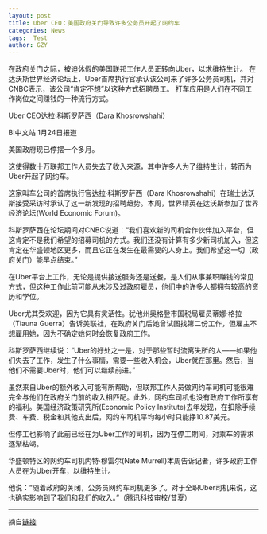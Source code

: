 ```yaml
---
layout: post
title: Uber CEO：美国政府关门导致许多公务员开起了网约车
categories: News
tags:  Test
author: GZY
---
```


在政府关门之际，被迫休假的美国联邦工作人员正转向Uber，以求维持生计。 在达沃斯世界经济论坛上，Uber首席执行官承认该公司来了许多公务员司机，并对CNBC表示，该公司“肯定不想”以这种方式招聘员工。 打车应用是人们在不同工作岗位之间赚钱的一种流行方式。

Uber CEO达拉·科斯罗萨西（Dara Khosrowshahi）

BI中文站 1月24日报道

美国政府现已停摆一个多月。

这使得数十万联邦工作人员失去了收入来源，其中许多人为了维持生计，转而为Uber开起了网约车。

这家叫车公司的首席执行官达拉·科斯罗萨西（Dara Khosrowshahi）在瑞士达沃斯接受采访时承认了这一新发现的招聘趋势。本周，世界精英在达沃斯参加了世界经济论坛(World Economic Forum)。

科斯罗萨西在论坛期间对CNBC说道：“我们喜欢新的司机合作伙伴加入平台，但这肯定不是我们希望的招募司机的方式。我们还没有计算有多少新司机加入，但这肯定在华盛顿地区更多，而且它正在发生在最需要的人身上。我们希望这一切（政府关门）能早点结束。”

在Uber平台上工作，无论是提供接送服务还是送餐，是人们从事兼职赚钱的常见方式，但这种工作此前可能从未涉及过政府雇员，他们中的许多人都拥有较高的资历和学位。

Uber尤其受欢迎，因为它具有灵活性。犹他州奥格登市国税局雇员蒂娜·格拉（Tiauna Guerra）告诉美联社，在政府关门后她曾试图找第二份工作，但雇主不想雇用她，因为不确定她何时会恢复政府工作。

科斯罗萨西继续说：“Uber的好处之一是，对于那些暂时流离失所的人——如果他们失去了工作，发生了什么事情，需要一些收入机会，Uber就在那里。然后，当他们不需要Uber时，他们可以继续前进。”

虽然来自Uber的额外收入可能有所帮助，但联邦工作人员做网约车司机可能很难完全与他们在政府关门前的收入相匹配。此外，网约车司机也没有政府工作所享有的福利。美国经济政策研究所(Economic Policy Institute)去年发现，在扣除手续费、车费、税金和其他支出后，网约车司机平均每小时只能挣10.87美元。

但停工也影响了此前已经在为Uber工作的司机，因为在停工期间，对乘车的需求逐渐枯竭。

华盛顿特区的网约车司机内特·穆雷尔(Nate Murrell)本周告诉记者，许多政府工作人员在为Uber开车，以维持生计。

他说：“随着政府的关闭，公务员网约车司机更多了。对于全职Uber司机来说，这也确实影响到了我们和我们的收入。”（腾讯科技审校/昔夏）

*****

摘自[链接](http://tech.qq.com/a/20190124/007882.htm)